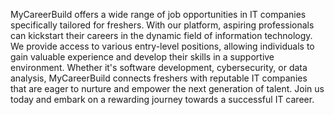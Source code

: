 MyCareerBuild offers a wide range of job opportunities in IT companies specifically tailored for freshers. With our platform, aspiring professionals can kickstart their careers in the dynamic field of information technology. We provide access to various entry-level positions, allowing individuals to gain valuable experience and develop their skills in a supportive environment. Whether it's software development, cybersecurity, or data analysis, MyCareerBuild connects freshers with reputable IT companies that are eager to nurture and empower the next generation of talent. Join us today and embark on a rewarding journey towards a successful IT career.
